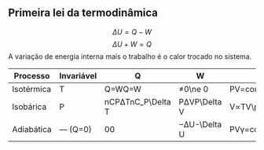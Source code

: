 ## Primeira lei da termodinâmica

$$
\Delta U = Q - W
$$
$$
\Delta U + W = Q 
$$
A variação de energia interna mais o trabalho é o calor trocado no sistema. 

| Processo   | Invariável | Q                 | W            | Relação-chave                     |
| ---------- | ---------- | ----------------- | ------------ | --------------------------------- |
| Isotérmica | T          | Q=WQ=W            | ≠0\ne 0      | PV=constPV=\text{const}           |
| Isobárica  | P          | nCPΔTnC_P\Delta T | PΔVP\Delta V | V∝TV\propto T                     |
| Adiabática | — (Q=0)    | 00                | −ΔU-\Delta U | PVγ=constPV^{\gamma}=\text{const} |